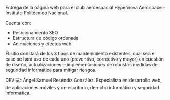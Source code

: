 Entrega de la página web para el club aeroespacial Hypernova Aerospace - Instituto Politécnico Nacional.

Cuenta con:

- Posicionamiento SEO
- Estructura de código ordenada
- Animaciones y efectos web
  
El sitio constará de los 3 tipos de mantenimiento existentes, cual sea el caso se hará uso de cada uno (preventivo, correctivo y mayor) en cuestión de diseño, actualizaciones e implementaciones de robustas medidas de seguridad informática para mitigar riesgos.

DEV 💻: Ángel Samuel Reséndiz González. Especialista en desarrollo web, de aplicaciones móviles y de escritorio, derecho informático y seguridad informática.

